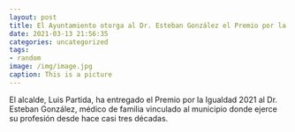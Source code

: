 ```yaml
---
layout: post
title: El Ayuntamiento otorga al Dr. Esteban González el Premio por la Igualdad 2021
date: 2021-03-13 21:56:35
categories: uncategorized
tags:
- random
image: /img/image.jpg
caption: This is a picture
---
```

El alcalde, Luis Partida, ha entregado el Premio por la Igualdad 2021 al Dr. Esteban González, médico de familia vinculado al municipio donde ejerce su profesión desde hace casi tres décadas. 

